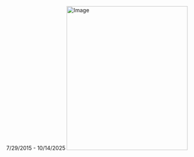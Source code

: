 7/29/2015 - 10/14/2025 
<img width="317" height="377" alt="Image" src="https://github.com/user-attachments/assets/64b87a5c-2850-4b96-86cd-c73ad0dfa96e" />
